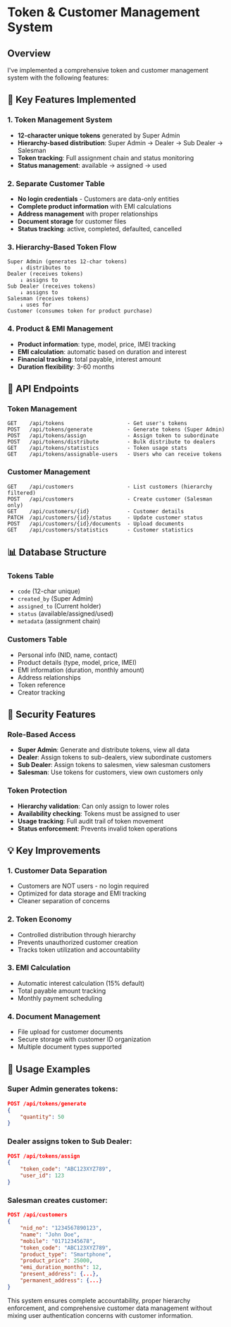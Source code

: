 # Token & Customer Management System

## Overview
I've implemented a comprehensive token and customer management system with the following features:

## 🎯 Key Features Implemented

### 1. **Token Management System**
- **12-character unique tokens** generated by Super Admin
- **Hierarchy-based distribution**: Super Admin → Dealer → Sub Dealer → Salesman
- **Token tracking**: Full assignment chain and status monitoring
- **Status management**: available → assigned → used

### 2. **Separate Customer Table**
- **No login credentials** - Customers are data-only entities
- **Complete product information** with EMI calculations
- **Address management** with proper relationships
- **Document storage** for customer files
- **Status tracking**: active, completed, defaulted, cancelled

### 3. **Hierarchy-Based Token Flow**
```
Super Admin (generates 12-char tokens)
    ↓ distributes to
Dealer (receives tokens)
    ↓ assigns to  
Sub Dealer (receives tokens)
    ↓ assigns to
Salesman (receives tokens)
    ↓ uses for
Customer (consumes token for product purchase)
```

### 4. **Product & EMI Management**
- **Product information**: type, model, price, IMEI tracking
- **EMI calculation**: automatic based on duration and interest
- **Financial tracking**: total payable, interest amount
- **Duration flexibility**: 3-60 months

## 🔧 API Endpoints

### Token Management
```
GET    /api/tokens                    - Get user's tokens
POST   /api/tokens/generate           - Generate tokens (Super Admin)
POST   /api/tokens/assign             - Assign token to subordinate
POST   /api/tokens/distribute         - Bulk distribute to dealers
GET    /api/tokens/statistics         - Token usage stats
GET    /api/tokens/assignable-users   - Users who can receive tokens
```

### Customer Management  
```
GET    /api/customers                 - List customers (hierarchy filtered)
POST   /api/customers                 - Create customer (Salesman only)
GET    /api/customers/{id}            - Customer details
PATCH  /api/customers/{id}/status     - Update customer status
POST   /api/customers/{id}/documents  - Upload documents
GET    /api/customers/statistics      - Customer statistics
```

## 📊 Database Structure

### Tokens Table
- `code` (12-char unique)
- `created_by` (Super Admin)
- `assigned_to` (Current holder)
- `status` (available/assigned/used)
- `metadata` (assignment chain)

### Customers Table
- Personal info (NID, name, contact)
- Product details (type, model, price, IMEI)
- EMI information (duration, monthly amount)
- Address relationships
- Token reference
- Creator tracking

## 🔐 Security Features

### Role-Based Access
- **Super Admin**: Generate and distribute tokens, view all data
- **Dealer**: Assign tokens to sub-dealers, view subordinate customers
- **Sub Dealer**: Assign tokens to salesmen, view salesman customers  
- **Salesman**: Use tokens for customers, view own customers only

### Token Protection
- **Hierarchy validation**: Can only assign to lower roles
- **Availability checking**: Tokens must be assigned to user
- **Usage tracking**: Full audit trail of token movement
- **Status enforcement**: Prevents invalid token operations

## 💡 Key Improvements

### 1. **Customer Data Separation**
- Customers are NOT users - no login required
- Optimized for data storage and EMI tracking
- Cleaner separation of concerns

### 2. **Token Economy**
- Controlled distribution through hierarchy
- Prevents unauthorized customer creation
- Tracks token utilization and accountability

### 3. **EMI Calculation**
- Automatic interest calculation (15% default)
- Total payable amount tracking
- Monthly payment scheduling

### 4. **Document Management**
- File upload for customer documents
- Secure storage with customer ID organization
- Multiple document types supported

## 🚀 Usage Examples

### Super Admin generates tokens:
```json
POST /api/tokens/generate
{
    "quantity": 50
}
```

### Dealer assigns token to Sub Dealer:
```json
POST /api/tokens/assign
{
    "token_code": "ABC123XYZ789",
    "user_id": 123
}
```

### Salesman creates customer:
```json
POST /api/customers
{
    "nid_no": "1234567890123",
    "name": "John Doe",
    "mobile": "01712345678",
    "token_code": "ABC123XYZ789",
    "product_type": "Smartphone",
    "product_price": 25000,
    "emi_duration_months": 12,
    "present_address": {...},
    "permanent_address": {...}
}
```

This system ensures complete accountability, proper hierarchy enforcement, and comprehensive customer data management without mixing user authentication concerns with customer information.